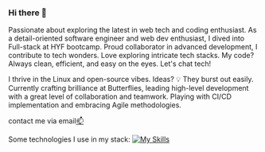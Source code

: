 ### Hi there 👋

Passionate about exploring the latest in web tech and coding enthusiast. As a detail-oriented software engineer and web dev enthusiast, I dived into Full-stack at HYF bootcamp. Proud collaborator in advanced development, I contribute to tech wonders. Love exploring intricate tech stacks. My code? Always clean, efficient, and easy on the eyes. Let's chat tech!

I thrive in the Linux and open-source vibes. Ideas? 💡 They burst out easily. Currently crafting brilliance at Butterflies, leading high-level development with a great level of collaboration and teamwork. Playing with CI/CD implementation and embracing Agile methodologies.

contact me via email[📫](mailto:cygapb@gmail.com?subject=[GitHub]%20profile)

Some technologies I use in my stack:
[![My Skills](https://skillicons.dev/icons?i=javascript,typescript,react,nodejs,expressjs,mysql,sequelize,vscode,webpack,regex,github,webpack,regex&perline=6)](https://skillicons.dev)
<!--
**arya56/arya56** is a ✨ _special_ ✨ repository because its `README.md` (this file) appears on your GitHub profile.

Here are some ideas to get you started:

- 🔭 I’m currently working on ...
- 🌱 I’m currently learning ...
- 👯 I’m looking to collaborate on ...
- 🤔 I’m looking for help with ...
- 💬 Ask me about ...
- 📫 How to reach me: ...
- 😄 Pronouns: ...
- ⚡ Fun fact: ...
-->
